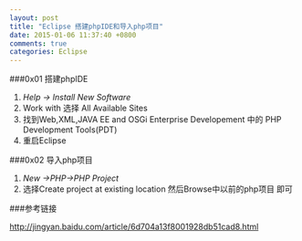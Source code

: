 ```yaml
---
layout: post
title: "Eclipse 搭建phpIDE和导入php项目"
date: 2015-01-06 11:37:40 +0800
comments: true
categories: Eclipse
---
```


###0x01 搭建phpIDE

1. *Help -> Install New Software*
2. Work with 选择 All Available Sites
3. 找到Web,XML,JAVA EE and OSGi Enterprise Developement 中的 PHP Development Tools(PDT)
4. 重启Eclipse

###0x02 导入php项目

1. *New ->PHP->PHP Project*
2. 选择Create project at existing location 然后Browse中以前的php项目 即可

###参考链接

<http://jingyan.baidu.com/article/6d704a13f8001928db51cad8.html>